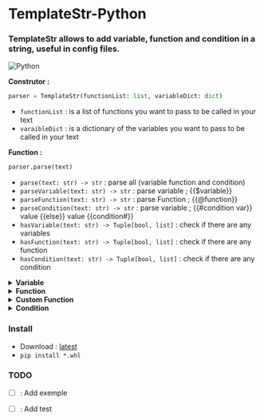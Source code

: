 # TemplateStr-Python

### TemplateStr allows to add variable, function and condition in a string, useful in config files.

![Python](https://img.shields.io/badge/Python-v3.8%5E-green?style=flat-square&logo=python&logoColor=00ccff)

<strong>Construtor : </strong>

```python
parser = TemplateStr(functionList: list, variableDict: dict)
```

- `functionList` : is a list of functions you want to pass to be called in your text
- `varaibleDict` : is a dictionary of the variables you want to pass to be called in your text

<strong>Function : </strong>

```python
parser.parse(text)
```

- `parse(text: str) -> str` : parse all (variable function and condition)
- `parseVariable(text: str) -> str` : parse variable ; {{$variable}}
- `parseFunction(text: str) -> str` : parse Function ; {{@function}}
- `parseCondition(text: str) -> str` : parse variable ; {{#condition var}} value {{else}} value {{condition#}}
- `hasVariable(text: str) -> Tuple[bool, list]` : check if there are any variables
- `hasFunction(text: str) -> Tuple[bool, list]` : check if there are any function
- `hasCondition(text: str) -> Tuple[bool, list]` : check if there are any condition

<details>
<summary><strong>Variable</strong></summary>

The syntax of the variables is like if : `{{$variable}}`


```python
from tempStr import TemplateStr

varDict = {'variable':'yes'}

text = 'are you a variable : {{$variable}}'

parser = TemplateStr(variableDict=varDict)

print(parser.parse(text))
```

```python
variable = 'yes'

print('are you a variable : ' + variable)
```

The two codes will return

```text
are you a variable : yes
```

</details>

<details>
<summary><strong>Function</strong></summary>

The syntax of the function is like if : `{{@function variable}}`

list of basic functions : 
- `{{@uppercase variable}}`
- `{{@uppercaseFirst variable}}`
- `{{@lowercase variable}}`
- `{{@casefold variable}}`
- `{{@swapcase variable}}`
- `{{@time}}`
- `{{@date}}`
- `{{@dateTime}}`

```python
from tempStr import TemplateStr

varDict = {'variable':'no'}

text = 'are you a variable : {{@uppercase variable}}'

parser = TemplateStr(variableDict=varDict)

print(parser.parse(text))
```

```python
variable = 'no'

print('are you a variable : ' + variable.upper())
```

The two codes will return

```text
are you a variable : NO
```
</details>

<details>
<summary><strong>Custom Function</strong></summary>

The syntax of the custom function is like if : `{{@customFunction param1 param2}}`

parameters to be passed in a list

param type:
| format                       | type    | description                                                       | return                 |
|------------------------------|---------|-------------------------------------------------------------------|------------------------|
| keyVariable                  | `*`     | is the key of the value in the dictionary pass to the constructor | value of `keyVariable` |
| \<b:True>                    | `bool`  |                                                                   | True                   |
| \<n:123>                     | `int`   |                                                                   | 123                    |
| \<n:123.4>                   | `float` |                                                                   | 123.4                  |
| "text" or 'text' or \`text\` | `str`   |                                                                   | text                   |


the custom function must necessarily return a str

```python
from tempStr import TemplateStr

def customFunc(list: list) -> str:
    return list[0].replace('no', 'maybe')

text = 'are you a variable : {{@customFunc "no"}}'

parser = TemplateStr(functionList=[customFunc])

print(parser.parse(text))
```
Return

```text
are you a variable : maybe
```

</details>

<details>
<summary><strong>Condition</strong></summary>

The syntax of the condition is like if : `{{#test variable}} value1 {{else}} value2 {{test#}}`

`#test` is the str that will be compared with the value of the `variable`

```python
from tempStr import TemplateStr

varDict = {'variable':'no'}

text = 'are you a variable : {{#test variable}} yes {{else}} no {{test#}}'

parser = TemplateStr(variableDict=varDict)

print(parser.parse(text))
```
```python
variable = 'no'

if 'test' == variable:
    text = 'yes'
else:
    text = 'no'
print('are you a variable : ' + text)
```

The two codes will return

```text
are you a variable : no
```

</details>

### Install

- Download : [latest](https://github.com/CheeseGrinder/TemplateStr-Python/releases/latest)
- `pip install *.whl`

### TODO

- [ ] : Add exemple
- [ ] : Add test

 
